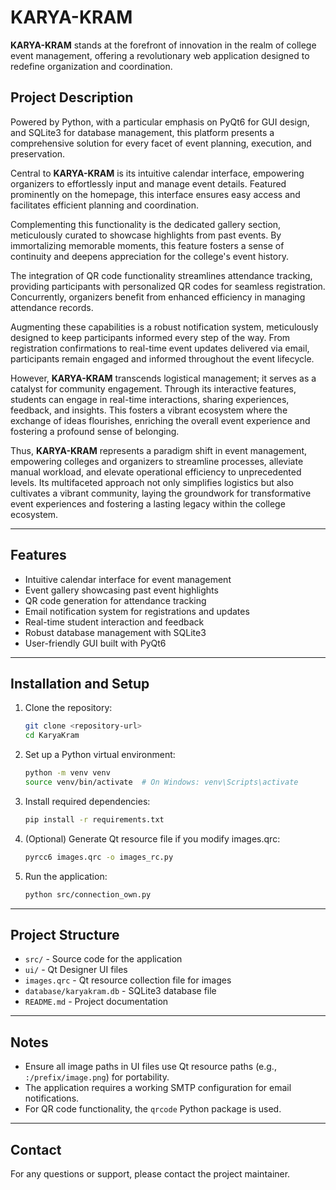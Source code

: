 # KARYA-KRAM

**KARYA-KRAM** stands at the forefront of innovation in the realm of college event management, offering a revolutionary web application designed to redefine organization and coordination.

## Project Description

Powered by Python, with a particular emphasis on PyQt6 for GUI design, and SQLite3 for database management, this platform presents a comprehensive solution for every facet of event planning, execution, and preservation.

Central to **KARYA-KRAM** is its intuitive calendar interface, empowering organizers to effortlessly input and manage event details. Featured prominently on the homepage, this interface ensures easy access and facilitates efficient planning and coordination.

Complementing this functionality is the dedicated gallery section, meticulously curated to showcase highlights from past events. By immortalizing memorable moments, this feature fosters a sense of continuity and deepens appreciation for the college's event history.

The integration of QR code functionality streamlines attendance tracking, providing participants with personalized QR codes for seamless registration. Concurrently, organizers benefit from enhanced efficiency in managing attendance records.

Augmenting these capabilities is a robust notification system, meticulously designed to keep participants informed every step of the way. From registration confirmations to real-time event updates delivered via email, participants remain engaged and informed throughout the event lifecycle.

However, **KARYA-KRAM** transcends logistical management; it serves as a catalyst for community engagement. Through its interactive features, students can engage in real-time interactions, sharing experiences, feedback, and insights. This fosters a vibrant ecosystem where the exchange of ideas flourishes, enriching the overall event experience and fostering a profound sense of belonging.

Thus, **KARYA-KRAM** represents a paradigm shift in event management, empowering colleges and organizers to streamline processes, alleviate manual workload, and elevate operational efficiency to unprecedented levels. Its multifaceted approach not only simplifies logistics but also cultivates a vibrant community, laying the groundwork for transformative event experiences and fostering a lasting legacy within the college ecosystem.

---

## Features

- Intuitive calendar interface for event management
- Event gallery showcasing past event highlights
- QR code generation for attendance tracking
- Email notification system for registrations and updates
- Real-time student interaction and feedback
- Robust database management with SQLite3
- User-friendly GUI built with PyQt6

---

## Installation and Setup

1. Clone the repository:
   ```bash
   git clone <repository-url>
   cd KaryaKram
   ```

2. Set up a Python virtual environment:
   ```bash
   python -m venv venv
   source venv/bin/activate  # On Windows: venv\Scripts\activate
   ```

3. Install required dependencies:
   ```bash
   pip install -r requirements.txt
   ```

4. (Optional) Generate Qt resource file if you modify images.qrc:
   ```bash
   pyrcc6 images.qrc -o images_rc.py
   ```

5. Run the application:
   ```bash
   python src/connection_own.py
   ```

---

## Project Structure

- `src/` - Source code for the application
- `ui/` - Qt Designer UI files
- `images.qrc` - Qt resource collection file for images
- `database/karyakram.db` - SQLite3 database file
- `README.md` - Project documentation

---

## Notes

- Ensure all image paths in UI files use Qt resource paths (e.g., `:/prefix/image.png`) for portability.
- The application requires a working SMTP configuration for email notifications.
- For QR code functionality, the `qrcode` Python package is used.

---

## Contact

For any questions or support, please contact the project maintainer.
